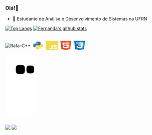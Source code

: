 ### Olá!👋

- 🔭 Estudante de Análise e Desenvolvimento de Sistemas na UFRN

[![Top Langs](https://github-readme-stats.vercel.app/api/top-langs/?username=im-fernanda&layout=donut-vertical&theme=dracula)](https://github.com/anuraghazra/github-readme-stats)
[![Fernanda's github stats](https://github-readme-stats.vercel.app/api?username=im-fernanda&show_icons=true&theme=dracula)](https://github.com/im-fernanda/github-readme-stats)

<div style="display: inline_block"><br>
  <img align="center" alt="Rafa-C++" height="30" width="40" src="https://cdn.jsdelivr.net/gh/devicons/devicon/icons/cplusplus/cplusplus-original.svg">
  <img align="center" alt="Rafa-Python" height="30" width="40" src="https://raw.githubusercontent.com/devicons/devicon/master/icons/python/python-original.svg">
  <img align="center" alt="Rafa-Js" height="30" width="40" src="https://raw.githubusercontent.com/devicons/devicon/master/icons/javascript/javascript-plain.svg">
  <img align="center" alt="Rafa-HTML" height="30" width="40" src="https://raw.githubusercontent.com/devicons/devicon/master/icons/html5/html5-original.svg">
  <img align="center" alt="Rafa-CSS" height="30" width="40" src="https://raw.githubusercontent.com/devicons/devicon/master/icons/css3/css3-original.svg">

</div>

![snake gif](https://github.com/im-fernanda/im-fernanda/blob/output/github-contribution-grid-snake.svg)

##
 
<div> 
  <a href="https://www.linkedin.com/in/gilneide-fernanda/" target="_blank"><img src="https://img.shields.io/badge/-LinkedIn-%230077B5?style=for-the-badge&logo=linkedin&logoColor=white" target="_blank"></a> 
  <a href = "mailto:gilneidefernandaf@gmail.com"><img src="https://img.shields.io/badge/Gmail-D14836?style=for-the-badge&logo=gmail&logoColor=white" target="_blank"></a>  
</div>

